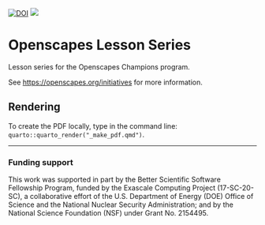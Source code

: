 [![DOI](https://zenodo.org/badge/161954279.svg)](https://zenodo.org/badge/latestdoi/161954279)
[![](https://img.shields.io/badge/Art%20By-Allison%20Horst-blue)](https://twitter.com/allison_horst)


# Openscapes Lesson Series
Lesson series for the Openscapes Champions program. 

See <https://openscapes.org/initiatives> for more information.

## Rendering

To create the PDF locally, type in the command line: `quarto::quarto_render("_make_pdf.qmd")`. 


----


### Funding support

This work was supported in part by the Better Scientific Software Fellowship Program, funded by the Exascale Computing Project (17-SC-20-SC), a
collaborative effort of the U.S. Department of Energy (DOE) Office of Science and the National Nuclear Security Administration; and by the National Science Foundation (NSF) under Grant No. 2154495.
